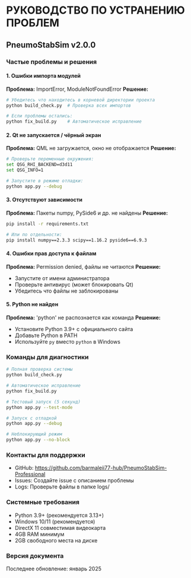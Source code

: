 # РУКОВОДСТВО ПО УСТРАНЕНИЮ ПРОБЛЕМ
## PneumoStabSim v2.0.0

### Частые проблемы и решения

#### 1. Ошибки импорта модулей
**Проблема:** ImportError, ModuleNotFoundError
**Решение:**
```bash
# Убедитесь что находитесь в корневой директории проекта
python build_check.py  # Проверка всех импортов

# Если проблемы остались:
python fix_build.py    # Автоматическое исправление
```

#### 2. Qt не запускается / чёрный экран
**Проблема:** QML не загружается, окно не отображается
**Решение:**
```bash
# Проверьте переменные окружения:
set QSG_RHI_BACKEND=d3d11
set QSG_INFO=1

# Запустите в режиме отладки:
python app.py --debug
```

#### 3. Отсутствуют зависимости
**Проблема:** Пакеты numpy, PySide6 и др. не найдены
**Решение:**
```bash
pip install -r requirements.txt

# Или по отдельности:
pip install numpy==2.3.3 scipy==1.16.2 pyside6==6.9.3
```

#### 4. Ошибки прав доступа к файлам
**Проблема:** Permission denied, файлы не читаются
**Решение:**
- Запустите от имени администратора
- Проверьте антивирус (может блокировать Qt)
- Убедитесь что файлы не заблокированы

#### 5. Python не найден
**Проблема:** 'python' не распознается как команда
**Решение:**
- Установите Python 3.9+ с официального сайта
- Добавьте Python в PATH
- Используйте `py` вместо `python` в Windows

### Команды для диагностики

```bash
# Полная проверка системы
python build_check.py

# Автоматическое исправление
python fix_build.py  

# Тестовый запуск (5 секунд)
python app.py --test-mode

# Запуск с отладкой
python app.py --debug

# Неблокирующий режим
python app.py --no-block
```

### Контакты для поддержки

- GitHub: https://github.com/barmaleii77-hub/PneumoStabSim-Professional
- Issues: Создайте issue с описанием проблемы
- Logs: Проверьте файлы в папке logs/

### Системные требования

- Python 3.9+ (рекомендуется 3.13+)
- Windows 10/11 (рекомендуется)
- DirectX 11 совместимая видеокарта
- 4GB RAM минимум
- 2GB свободного места на диске

### Версия документа
Последнее обновление: январь 2025
